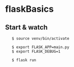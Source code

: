 # flaskBasics

## Start & watch

```
   $ source venv/bin/activate

   $ export FLASK_APP=main.py
   $ export FLASK_DEBUG=1

   $ flask run
```


